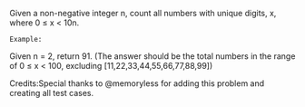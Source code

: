 Given a non-negative integer n, count all numbers with unique digits, x, where 0 &le; x &lt; 10n.


    Example:
Given n = 2, return 91. (The answer should be the total numbers in the range of 0 &le; x &lt; 100, excluding [11,22,33,44,55,66,77,88,99])


Credits:Special thanks to @memoryless for adding this problem and creating all test cases.